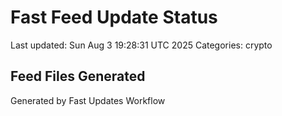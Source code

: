 # Fast Feed Update Status
Last updated: Sun Aug  3 19:28:31 UTC 2025
Categories: crypto

## Feed Files Generated

Generated by Fast Updates Workflow
